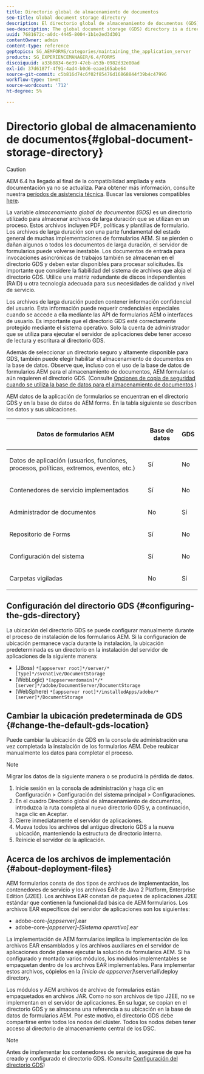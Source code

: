 ```yaml
---
title: Directorio global de almacenamiento de documentos
seo-title: Global document storage directory
description: El directorio global de almacenamiento de documentos (GDS) es un directorio utilizado para almacenar archivos de larga duración que se utilizan dentro de un proceso.
seo-description: The global document storage (GDS) directory is a directory used to store long-lived files that are used within a process.
uuid: 7681672c-a0dc-4445-8004-1b1e2ed3d301
contentOwner: admin
content-type: reference
geptopics: SG_AEMFORMS/categories/maintaining_the_application_server
products: SG_EXPERIENCEMANAGER/6.4/FORMS
discoiquuid: a33b8834-6e39-47eb-a53b-0982d32e80ad
exl-id: 37d6187f-4f91-4ad4-b0d6-eaae165abe64
source-git-commit: c5b816d74c6f02f85476d16868844f39b4c47996
workflow-type: tm+mt
source-wordcount: '712'
ht-degree: 5%

---
```


# Directorio global de almacenamiento de documentos{#global-document-storage-directory}

>[!CAUTION]
>
>AEM 6.4 ha llegado al final de la compatibilidad ampliada y esta documentación ya no se actualiza. Para obtener más información, consulte nuestra [períodos de asistencia técnica](https://helpx.adobe.com/es/support/programs/eol-matrix.html). Buscar las versiones compatibles [here](https://experienceleague.adobe.com/docs/).

La variable *almacenamiento global de documentos (GDS)* es un directorio utilizado para almacenar archivos de larga duración que se utilizan en un proceso. Estos archivos incluyen PDF, políticas y plantillas de formulario. Los archivos de larga duración son una parte fundamental del estado general de muchas implementaciones de formularios AEM. Si se pierden o dañan algunos o todos los documentos de larga duración, el servidor de formularios puede volverse inestable. Los documentos de entrada para invocaciones asincrónicas de trabajos también se almacenan en el directorio GDS y deben estar disponibles para procesar solicitudes. Es importante que considere la fiabilidad del sistema de archivos que aloja el directorio GDS. Utilice una matriz redundante de discos independientes (RAID) u otra tecnología adecuada para sus necesidades de calidad y nivel de servicio.

Los archivos de larga duración pueden contener información confidencial del usuario. Esta información puede requerir credenciales especiales cuando se accede a ella mediante las API de formularios AEM o interfaces de usuario. Es importante que el directorio GDS esté correctamente protegido mediante el sistema operativo. Solo la cuenta de administrador que se utiliza para ejecutar el servidor de aplicaciones debe tener acceso de lectura y escritura al directorio GDS.

Además de seleccionar un directorio seguro y altamente disponible para GDS, también puede elegir habilitar el almacenamiento de documentos en la base de datos. Observe que, incluso con el uso de la base de datos de formularios AEM para el almacenamiento de documentos, AEM formularios aún requieren el directorio GDS. (Consulte [Opciones de copia de seguridad cuando se utiliza la base de datos para el almacenamiento de documentos](/help/forms/using/admin-help/files-back-recover.md#backup-options-when-database-is-used-for-document-storage).)

AEM datos de la aplicación de formularios se encuentran en el directorio GDS y en la base de datos de AEM forms. En la tabla siguiente se describen los datos y sus ubicaciones.

<table> 
 <thead> 
  <tr> 
   <th><p>Datos de formularios AEM</p></th> 
   <th><p>Base de datos</p></th> 
   <th><p>GDS</p></th> 
  </tr> 
 </thead> 
 <tbody>
  <tr> 
   <td><p>Datos de aplicación (usuarios, funciones, procesos, políticas, extremos, eventos, etc.)</p></td> 
   <td><p>Sí</p></td> 
   <td><p>No</p></td> 
  </tr> 
  <tr> 
   <td><p>Contenedores de servicio implementados</p></td> 
   <td><p>Sí</p></td> 
   <td><p>No</p></td> 
  </tr> 
  <tr> 
   <td><p>Administrador de documentos </p></td> 
   <td><p>No</p></td> 
   <td><p>Sí</p></td> 
  </tr> 
  <tr> 
   <td><p>Repositorio de Forms</p></td> 
   <td><p>Sí</p></td> 
   <td><p>No</p></td> 
  </tr> 
  <tr> 
   <td><p>Configuración del sistema</p></td> 
   <td><p>Sí</p></td> 
   <td><p>No</p></td> 
  </tr> 
  <tr> 
   <td><p>Carpetas vigiladas</p></td> 
   <td><p>No</p></td> 
   <td><p>Sí</p></td> 
  </tr> 
 </tbody> 
</table>

## Configuración del directorio GDS {#configuring-the-gds-directory}

La ubicación del directorio GDS se puede configurar manualmente durante el proceso de instalación de los formularios AEM. Si la configuración de ubicación permanece vacía durante la instalación, la ubicación predeterminada es un directorio en la instalación del servidor de aplicaciones de la siguiente manera:

* (JBoss) `*[appserver root]*/server/*[type]*/svcnative/DocumentStorage`
* (WebLogic) `*[appserverdomain]*/*[server]*/adobe/DocumentServer/DocumentStorage`
* (WebSphere) `*[appserver root]*/installedApps/adobe/*[server]*/DocumentStorage`

## Cambiar la ubicación predeterminada de GDS {#change-the-default-gds-location}

Puede cambiar la ubicación de GDS en la consola de administración una vez completada la instalación de los formularios AEM. Debe reubicar manualmente los datos para completar el proceso.

>[!NOTE]
>
>Migrar los datos de la siguiente manera o se producirá la pérdida de datos.

1. Inicie sesión en la consola de administración y haga clic en Configuración > Configuración del sistema principal > Configuraciones.
1. En el cuadro Directorio global de almacenamiento de documentos, introduzca la ruta completa al nuevo directorio GDS y, a continuación, haga clic en Aceptar.
1. Cierre inmediatamente el servidor de aplicaciones.
1. Mueva todos los archivos del antiguo directorio GDS a la nueva ubicación, manteniendo la estructura de directorio interna.
1. Reinicie el servidor de la aplicación.

## Acerca de los archivos de implementación {#about-deployment-files}

AEM formularios consta de dos tipos de archivos de implementación, los contenedores de servicio y los archivos EAR de Java 2 Platform, Enterprise Edition (J2EE). Los archivos EAR constan de paquetes de aplicaciones J2EE estándar que contienen la funcionalidad básica de AEM formularios. Los archivos EAR específicos del servidor de aplicaciones son los siguientes:

* adobe-core-*[appserver]*.ear
* adobe-core-*[appserver]*-*[Sistema operativo]*.ear

La implementación de AEM formularios implica la implementación de los archivos EAR ensamblados y los archivos auxiliares en el servidor de aplicaciones donde planee ejecutar la solución de formularios AEM. Si ha configurado y montado varios módulos, los módulos implementables se empaquetan dentro de los archivos EAR implementables. Para implementar estos archivos, cópielos en la *[inicio de appserver]*\server\all\deploy directory.

Los módulos y AEM archivos de archivo de formularios están empaquetados en archivos JAR. Como no son archivos de tipo J2EE, no se implementan en el servidor de aplicaciones. En su lugar, se copian en el directorio GDS y se almacena una referencia a su ubicación en la base de datos de formularios AEM. Por este motivo, el directorio GDS debe compartirse entre todos los nodos del clúster. Todos los nodos deben tener acceso al directorio de almacenamiento central de los DSC.

>[!NOTE]
>
>Antes de implementar los contenedores de servicio, asegúrese de que ha creado y configurado el directorio GDS. (Consulte [Configuración del directorio GDS](global-document-storage-directory.md#configuring-the-gds-directory))
